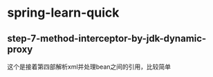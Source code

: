 # spring-learn-quick


## step-7-method-interceptor-by-jdk-dynamic-proxy

这个是接着第四部解析xml并处理bean之间的引用，比较简单

